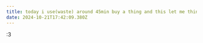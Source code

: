 ```yaml
---
title: today i use(waste) around 45min buy a thing and this let me think a lot
date: 2024-10-21T17:42:09.380Z
---
```


:3
